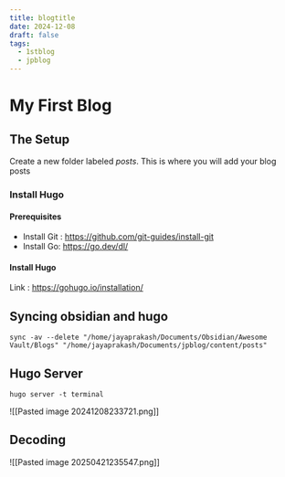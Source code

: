 ```yaml
---
title: blogtitle
date: 2024-12-08
draft: false
tags:
  - 1stblog
  - jpblog
---
```

# My First Blog


## The Setup
Create a new folder labeled _posts_. This is where you will add your blog posts

### Install Hugo
#### Prerequisites
- Install Git  :  https://github.com/git-guides/install-git
- Install Go: https://go.dev/dl/

#### Install Hugo
Link : https://gohugo.io/installation/

## Syncing obsidian and hugo

```
sync -av --delete "/home/jayaprakash/Documents/Obsidian/Awesome Vault/Blogs" "/home/jayaprakash/Documents/jpblog/content/posts"
```

## Hugo Server
```
hugo server -t terminal
```




![[Pasted image 20241208233721.png]]


## Decoding
![[Pasted image 20250421235547.png]]


